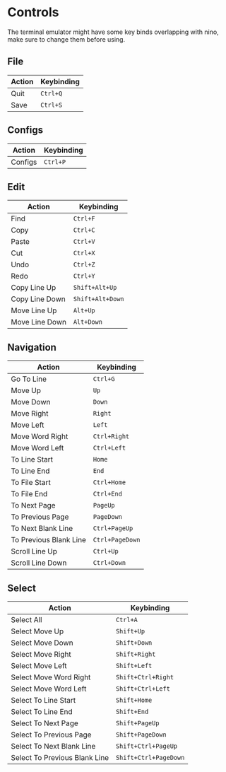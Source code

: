# Controls
The terminal emulator might have some key binds overlapping with nino, make sure to change them before using.

## File
| Action | Keybinding |
| - | - |
| Quit | `Ctrl+Q` |
| Save | `Ctrl+S` |

## Configs
| Action | Keybinding |
| - | - |
| Configs | `Ctrl+P` |

## Edit
| Action | Keybinding |
| - | - |
| Find | `Ctrl+F` |
| Copy | `Ctrl+C` |
| Paste | `Ctrl+V` |
| Cut | `Ctrl+X` |
| Undo | `Ctrl+Z` |
| Redo | `Ctrl+Y` |
| Copy Line Up | `Shift+Alt+Up` |
| Copy Line Down | `Shift+Alt+Down` |
| Move Line Up | `Alt+Up` |
| Move Line Down | `Alt+Down` |

## Navigation
| Action | Keybinding |
| - | - |
| Go To Line | `Ctrl+G` |
| Move Up | `Up` |
| Move Down | `Down` |
| Move Right | `Right` |
| Move Left | `Left` |
| Move Word Right | `Ctrl+Right` |
| Move Word Left | `Ctrl+Left` |
| To Line Start | `Home` |
| To Line End | `End` |
| To File Start | `Ctrl+Home` |
| To File End | `Ctrl+End` |
| To Next Page | `PageUp` |
| To Previous Page | `PageDown` |
| To Next Blank Line | `Ctrl+PageUp` |
| To Previous Blank Line | `Ctrl+PageDown` |
| Scroll Line Up | `Ctrl+Up` |
| Scroll Line Down | `Ctrl+Down` |

## Select
| Action | Keybinding |
| - | - |
| Select All | `Ctrl+A` |
| Select Move Up | `Shift+Up` |
| Select Move Down | `Shift+Down` |
| Select Move Right | `Shift+Right` |
| Select Move Left | `Shift+Left` |
| Select Move Word Right | `Shift+Ctrl+Right` |
| Select Move Word Left | `Shift+Ctrl+Left` |
| Select To Line Start | `Shift+Home` |
| Select To Line End | `Shift+End` |
| Select To Next Page | `Shift+PageUp` |
| Select To Previous Page | `Shift+PageDown` |
| Select To Next Blank Line | `Shift+Ctrl+PageUp` |
| Select To Previous Blank Line | `Shift+Ctrl+PageDown` |
